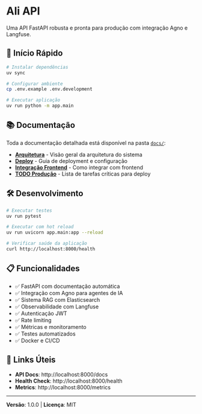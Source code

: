 # Ali API

Uma API FastAPI robusta e pronta para produção com integração Agno e Langfuse.

## 🚀 Início Rápido

```bash
# Instalar dependências
uv sync

# Configurar ambiente
cp .env.example .env.development

# Executar aplicação
uv run python -m app.main
```

## 📚 Documentação

Toda a documentação detalhada está disponível na pasta [`docs/`](./docs/):

- **[Arquitetura](./docs/ARCHITECTURE.md)** - Visão geral da arquitetura do sistema
- **[Deploy](./docs/DEPLOY.md)** - Guia de deployment e configuração
- **[Integração Frontend](./docs/FRONTEND_INTEGRATION.md)** - Como integrar com frontend
- **[TODO Produção](./docs/PRODUCTION_TODO.md)** - Lista de tarefas críticas para deploy

## 🛠️ Desenvolvimento

```bash
# Executar testes
uv run pytest

# Executar com hot reload
uv run uvicorn app.main:app --reload

# Verificar saúde da aplicação
curl http://localhost:8000/health
```

## 📋 Funcionalidades

- ✅ FastAPI com documentação automática
- ✅ Integração com Agno para agentes de IA
- ✅ Sistema RAG com Elasticsearch
- ✅ Observabilidade com Langfuse
- ✅ Autenticação JWT
- ✅ Rate limiting
- ✅ Métricas e monitoramento
- ✅ Testes automatizados
- ✅ Docker e CI/CD

## 🔗 Links Úteis

- **API Docs**: http://localhost:8000/docs
- **Health Check**: http://localhost:8000/health
- **Metrics**: http://localhost:8000/metrics

---

**Versão**: 1.0.0 | **Licença**: MIT